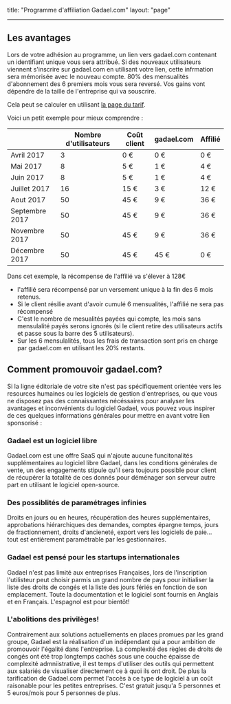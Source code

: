 title: "Programme d'affiliation Gadael.com"
layout: "page"

---

## Les avantages

Lors de votre adhésion au programme, un lien vers gadael.com contenant un identifiant unique vous sera attribué. Si des nouveaux utilisateurs viennent s'inscrire sur gadael.com en utilisant votre lien, cette infrmation sera mémorisée avec le nouveau compte.
80% des mensualités d'abonnement des 6 premiers mois vous sera reversé. Vos gains vont dépendre de la taille de l'entreprise qui va souscrire.

Cela peut se calculer en utilisant [la page du tarif](/fr/pricing/).

Voici un petit exemple pour mieux comprendre :

|                | Nombre d'utilisateurs | Coût client | gadael.com | Affilié |
|----------------|-----------------------|-------------|------------|---------|
| Avril 2017     | 3                     | 0 €         | 0 €        | 0 €     |
| Mai 2017       | 8                     | 5 €         | 1 €        | 4 €     |
| Juin 2017      | 8                     | 5 €         | 1 €        | 4 €     |
| Juillet 2017   | 16                    | 15 €        | 3 €        | 12 €    |
| Aout 2017      | 50                    | 45 €        | 9 €        | 36 €    |
| Septembre 2017 | 50                    | 45 €        | 9 €        | 36 €    |
| Novembre 2017  | 50                    | 45 €        | 9 €        | 36 €    |
| Décembre 2017  | 50                    | 45 €        | 45 €       | 0 €     |


Dans cet exemple, la récompense de l'affilié va s'élever à 128€


* l'affilié sera récompensé par un versement unique à la fin des 6 mois retenus.
* Si le client résilie avant d'avoir cumulé 6 mensualités, l'affilié ne sera pas récompensé
* C'est le nombre de mesualités payées qui compte, les mois sans mensulalité payés serons ignorés (si le client retire des utilisateurs actifs et passe sous la barre des 5 utilisateurs).
* Sur les 6 mensulalités, tous les frais de transaction sont pris en charge par gadael.com en utilisant les 20% restants.


## Comment promouvoir gadael.com?

Si la ligne éditoriale de votre site n'est pas spécifiquement orientée vers les resources humaines ou les logiciels de gestion d'entreprises, ou que vous ne disposez pas des connaissantes nécéssaires pour analyser les avantages et inconvénients du logiciel Gadael, vous pouvez vous inspirer de ces quelques informations générales pour mettre en avant votre lien sponsorisé :

### Gadael est un logiciel libre

Gadael.com est une offre SaaS qui n'ajoute aucune funcitonalités supplémentaires au logiciel libre Gadael, dans les conditions générales de vente, un des engagements stipule qu'il sera toujours possible pour client de récupérer la totalité de ces donnés pour déménager son serveur autre part en utilisant le logiciel open-source.

### Des possiblités de paramétrages infinies

Droits en jours ou en heures, récupération des heures supplémentaires, approbations hiérarchiques des demandes, comptes épargne temps, jours de fractionnement, droits d'ancieneté, export vers les logiciels de paie... tout est entièrement paramétrable par les gestionnaires.

### Gadael est pensé pour les startups internationales

Gadael n'est pas limité aux entreprises Françaises, lors de l'inscription l'utilisteur peut choisir parmis un grand nombre de pays pour initialiser la liste des droits de congés et la liste des jours fériés en fonction de son emplacement. Toute la documentation et le logiciel sont fournis en Anglais et en Français. L'espagnol est pour bientôt!

### L'abolitions des privilèges!

Contrairement aux solutions actuellements en places promues par les grand groupe, Gadael est la réalisation d'un indépendant qui a pour ambition de promouvoir l'égalité dans l'entreprise. La complexité des règles de droits de congés ont été trop longtemps cachés sous une couche épaisse de complexité admniistrative, il est temps d'utiliser des outils qui permettent aux salariés de visualiser directement ce à quoi ils ont droit. De plus la tarification de Gadael.com permet l'accès à ce type de logiciel à un coût raisonable pour les petites entreprises. C'est gratuit jusqu'a 5 personnes et 5 euros/mois pour 5 personnes de plus.
